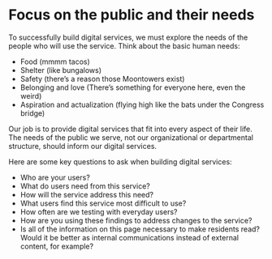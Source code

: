 # Focus on the public and their needs

To successfully build digital services, we must explore the needs of the people who will use the service. Think about the basic human needs:

* Food \(mmmm tacos\)
* Shelter \(like bungalows\)
* Safety \(there’s a reason those Moontowers exist\)
* Belonging and love \(There’s something for everyone here, even the weird\)
* Aspiration and actualization \(flying high like the bats under the Congress bridge\)

Our job is to provide digital services that fit into every aspect of their life. The needs of the public we serve, not our organizational or departmental structure, should inform our digital services.

Here are some key questions to ask when building digital services:

* Who are your users?
* What do users need from this service?
* How will the service address this need?
* What users find this service most difficult to use?
* How often are we testing with everyday users?
* How are you using these findings to address changes to the service?
* Is all of the information on this page necessary to make residents read? Would it be better as internal communications instead of external content, for example?

